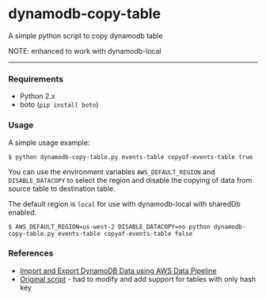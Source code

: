 # dynamodb-copy-table
A simple python script to copy dynamodb table

NOTE: enhanced to work with dynamodb-local

---

### Requirements

- Python 2.x
- boto (`pip install boto`)

### Usage

A simple usage example:

```shell
$ python dynamodb-copy-table.py events-table copyof-events-table true
```

You can use the environment variables `AWS_DEFAULT_REGION` and `DISABLE_DATACOPY` to select the region and disable the copying of data from source table to destination table.

The default region is `local` for use with dynamodb-local with sharedDb enabled.

```shell
$ AWS_DEFAULT_REGION=us-west-2 DISABLE_DATACOPY=no python dynamodb-copy-table.py events-table copyof-events-table false
```

### References

- [Import and Export DynamoDB Data using AWS Data Pipeline](http://docs.aws.amazon.com/datapipeline/latest/DeveloperGuide/dp-importexport-ddb.html)
- [Original script](https://gist.github.com/iomz/9774415) - had to modify and add support for tables with only hash key
